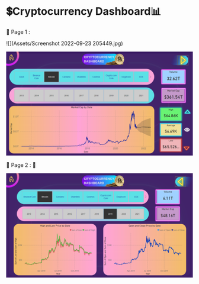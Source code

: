 # 💲Cryptocurrency Dashboard📊

  📍 Page 1 : 
  
  ![](Assets/Screenshot 2022-09-23 205449.jpg)

  ![Dashboard-Screenshot](Assets/Cryptocurrency_Dashboard_Page-1.png) 
  
  📍 Page 2 : 🔗
  
  ![Dashboard-Screenshot](Assets/Cryptocurrency_Dashboard_Page-2.png)

